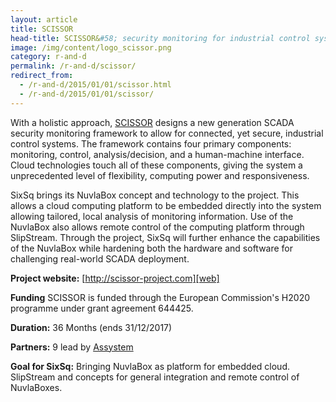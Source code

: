 ```yaml
---
layout: article
title: SCISSOR  
head-title: SCISSOR&#58; security monitoring for industrial control systems
image: /img/content/logo_scissor.png
category: r-and-d
permalink: /r-and-d/scissor/
redirect_from:
  - /r-and-d/2015/01/01/scissor.html
  - /r-and-d/2015/01/01/scissor/
---
```


With a holistic approach, [SCISSOR][web] designs a new generation
SCADA security monitoring framework to allow for connected, yet
secure, industrial control systems.  The framework contains four
primary components: monitoring, control, analysis/decision, and a
human-machine interface.  Cloud technologies touch all of these
components, giving the system a unprecedented level of flexibility,
computing power and responsiveness.

SixSq brings its NuvlaBox concept and technology to the project.  This
allows a cloud computing platform to be embedded directly into the
system allowing tailored, local analysis of monitoring information.
Use of the NuvlaBox also allows remote control of the computing
platform through SlipStream.  Through the project, SixSq will further
enhance the capabilities of the NuvlaBox while hardening both the
hardware and software for challenging real-world SCADA deployment.

**Project website:** [http://scissor-project.com][web]

**Funding** SCISSOR is funded through the European Commission's H2020
  programme under grant agreement 644425.

**Duration:** 36 Months (ends 31/12/2017) 

**Partners:** 9 lead by [Assystem][assystem] 

**Goal for SixSq:** Bringing NuvlaBox as platform for embedded cloud.
  SlipStream and concepts for general integration and remote control
  of NuvlaBoxes.

[web]: http://scissor-project.com
[assystem]: http://www.assystem.com/en/home.html
